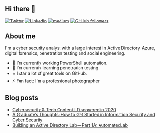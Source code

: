## Hi there 👋

[![Twitter](https://img.shields.io/badge/-Twitter-222222?style=flat-square&logo=twitter&logoColor=white&link=https://twitter.com/drunkrhin0)](https://twitter.com/drunkrhin0)
[![Linkedin](https://img.shields.io/badge/-LinkedIn-222222?style=flat-square&logo=Linkedin&logoColor=white&link=https://www.linkedin.com/in/engincan-veske-b4a75b145/)](https://www.linkedin.com/in/tawilr/)
[![medium](https://aleen42.github.io/badges/src/medium.svg)](https://medium.com/@drunkrhin0)
[![GitHub followers](https://img.shields.io/github/followers/drunkrhin0.svg?style=social&label=Follow&maxAge=2592000)](https://github.com/drunkrhin0?tab=followers)

## About me

I'm a cyber security analyst with a large interest in Active Directory, Azure, digital forensics, penetration testing and social engineering.

- 🔭 I’m currently working PowerShell automation.
- 🌱 I’m currently learning penetration testing.
- ⭐️ I star a lot of great tools on GitHub.
- ⚡ Fun fact: I'm a professional photographer.

## Blog posts
<!-- BLOG-POST-LIST:START -->
- [Cybersecurity & Tech Content I Discovered in 2020](https://medium.com/heck-the-packet/cybersecurity-tech-content-i-discovered-in-2020-96084a9048eb?source=rss-c962887f9faf------2)
- [A Graduate’s Thoughts: How to Get Started in Information Security and Cyber Security](https://medium.com/heck-the-packet/a-graduates-thoughts-how-to-get-started-in-information-security-and-cyber-security-d01a1efaed0f?source=rss-c962887f9faf------2)
- [Building an Active Directory Lab — Part 1A: AutomatedLab](https://medium.com/swlh/building-an-active-directory-lab-part-1a-automatedlab-fc2399ebe5be?source=rss-c962887f9faf------2)
<!-- BLOG-POST-LIST:END -->